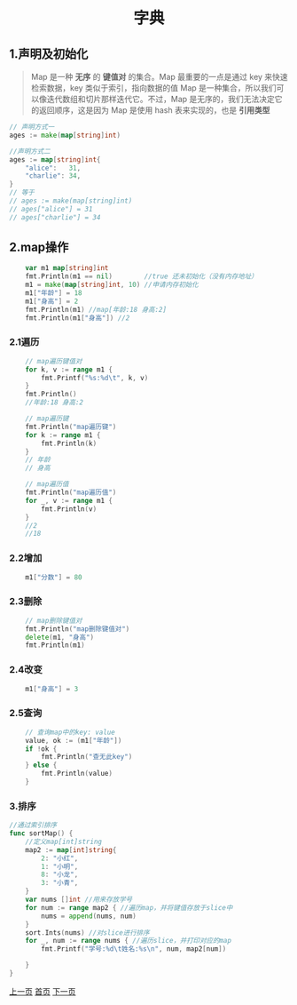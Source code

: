 # <center>字典

## 1.声明及初始化
>Map 是一种 **无序** 的 **键值对** 的集合。Map 最重要的一点是通过 key 来快速检索数据，key 类似于索引，指向数据的值 Map 是一种集合，所以我们可以像迭代数组和切片那样迭代它。不过，Map 是无序的，我们无法决定它的返回顺序，这是因为 Map 是使用 hash 表来实现的，也是 **引用类型**
```go
// 声明方式一
ages := make(map[string]int)

//声明方式二
ages := map[string]int{
    "alice":   31,
    "charlie": 34,
}
// 等于
// ages := make(map[string]int)
// ages["alice"] = 31
// ages["charlie"] = 34
```

## 2.map操作
```go
	var m1 map[string]int
	fmt.Println(m1 == nil)        //true 还未初始化（没有内存地址）
	m1 = make(map[string]int, 10) //申请内存初始化
	m1["年龄"] = 18
	m1["身高"] = 2
	fmt.Println(m1) //map[年龄:18 身高:2]
	fmt.Println(m1["身高"]) //2
```
### 2.1遍历
```go
	// map遍历键值对
	for k, v := range m1 {
		fmt.Printf("%s:%d\t", k, v)
	}
	fmt.Println()
    //年龄:18 身高:2

	// map遍历键
	fmt.Println("map遍历键")
	for k := range m1 {
		fmt.Println(k)
	}
    // 年龄
    // 身高

	// map遍历值
	fmt.Println("map遍历值")
	for _, v := range m1 {
		fmt.Println(v)
	}
    //2
    //18
```
### 2.2增加
```go
	m1["分数"] = 80
```
### 2.3删除
```go
	// map删除键值对
	fmt.Println("map删除键值对")
	delete(m1, "身高")
	fmt.Println(m1)
```
### 2.4改变
```go
	m1["身高"] = 3
```
### 2.5查询
```go
	// 查询map中的key: value
	value, ok := (m1["年龄"])
	if !ok {
		fmt.Println("查无此key")
	} else {
		fmt.Println(value)
	}
```
### 3.排序
```go
//通过索引排序
func sortMap() {
    //定义map[int]string
	map2 := map[int]string{
		2: "小红",
		1: "小明",
		8: "小龙",
		3: "小青",
	}
	var nums []int //用来存放学号
	for num := range map2 { //遍历map，并将键值存放于slice中
		nums = append(nums, num)
	}
	sort.Ints(nums) //对slice进行排序
	for _, num := range nums { //遍历slice，并打印对应的map
		fmt.Printf("学号:%d\t姓名:%s\n", num, map2[num])

	}
}
```

[上一页](7.slice.md)  [首页](README.md)  [下一页](9.pointer.md)